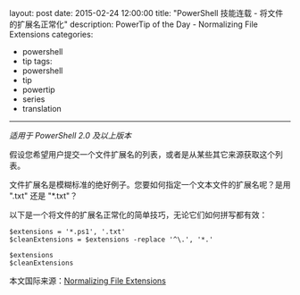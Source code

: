 ﻿layout: post
date: 2015-02-24 12:00:00
title: "PowerShell 技能连载 - 将文件的扩展名正常化"
description: PowerTip of the Day - Normalizing File Extensions
categories:
- powershell
- tip
tags:
- powershell
- tip
- powertip
- series
- translation
---
_适用于 PowerShell 2.0 及以上版本_

假设您希望用户提交一个文件扩展名的列表，或者是从某些其它来源获取这个列表。

文件扩展名是模糊标准的绝好例子。您要如何指定一个文本文件的扩展名呢？是用 ".txt" 还是 "*.txt"？

以下是一个将文件的扩展名正常化的简单技巧，无论它们如何拼写都有效：

    $extensions = '*.ps1', '.txt'
    $cleanExtensions = $extensions -replace '^\.', '*.'
    
    $extensions
    $cleanExtensions

<!--more-->
本文国际来源：[Normalizing File Extensions](http://community.idera.com/powershell/powertips/b/tips/posts/normalizing-file-extensions)
